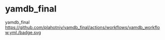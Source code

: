 # yamdb_final
yamdb_final
https://github.com/plahotniy/yamdb_final/actions/workflows/yamdb_workflow.yml./badge.svg